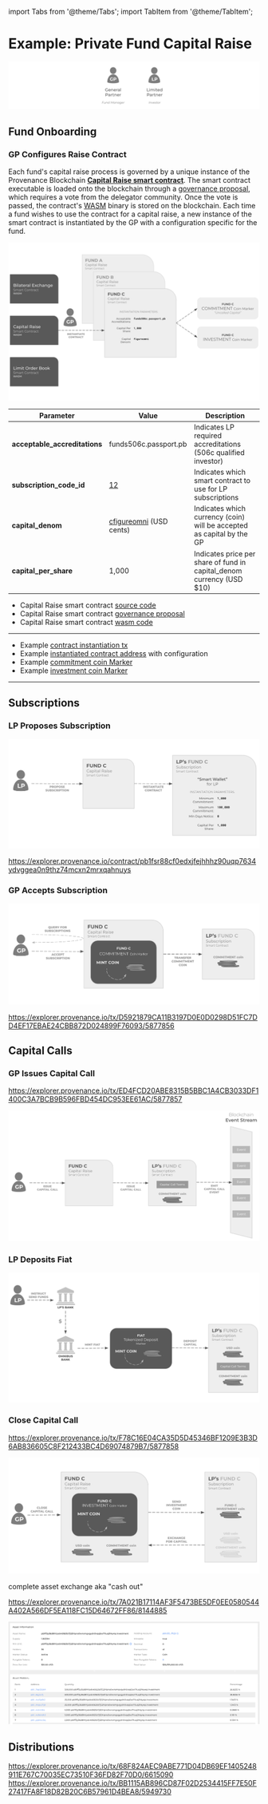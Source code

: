 import Tabs from '@theme/Tabs';
import TabItem from '@theme/TabItem';

# Example: Private Fund Capital Raise


![asset lifecycle](/img/learn/asset-lifecycle/funds-lifecycle-roles.png)

## Fund Onboarding

### GP Configures Raise Contract

Each fund's capital raise process is governed by a unique instance of the Provenance Blockchain [**Capital Raise smart contract**](https://github.com/FigureTechnologies/marketpalace-raise-contract).
The smart contract executable is loaded onto the blockchain through a [governance proposal](/docs/pb/ecosystem/governance), which requires a vote from
the delegator community. Once the vote is passed, the contract's [WASM](/docs/pb/modules/provwasm-smart-contracts) binary is stored on the blockchain. Each time a fund
wishes to use the contract for a capital raise, a new instance of the smart contract is instantiated by the GP with a
configuration specific for the fund.

![asset lifecycle](/img/learn/asset-lifecycle/funds-lifecycle-instantiate.png)


<Tabs>
  <TabItem value="1" label="Example Contract Configuration" default>

| Parameter | Value | Description |
| ---- | ---- | ---- |
| **acceptable_accreditations** | funds506c.passport.pb | Indicates LP required accreditations (506c qualified investor) |
| **subscription_code_id** | [12](https://explorer.provenance.io/code/12) | Indicates which smart contract to use for LP subscriptions |
| **capital_denom** | [cfigureomni](https://explorer.provenance.io/asset/cfigureomni) (USD cents) | Indicates which currency (coin) will be accepted as capital by the GP |
| **capital_per_share** | 1,000 | Indicates price per share of fund in capital_denom currency (USD $10) |

  </TabItem>
  <TabItem value="2" label="Contract Details">

- Capital Raise smart contract [source code](https://github.com/FigureTechnologies/marketpalace-raise-contract)
- Capital Raise smart contract [governance proposal](https://explorer.provenance.io/proposal/41)
- Capital Raise smart contract [wasm code](https://explorer.provenance.io/code/22)
----
  </TabItem>
<TabItem value="3" label="Example Details">

- Example [contract instantiation tx](https://explorer.provenance.io/tx/8C3253C39A3A952486AF35A7C5263838A074C2A07102BDFE2D1BDE2AE2E819A1/5877851)
- Example [instantiated contract address](https://explorer.provenance.io/contract/pb1ff3y36d8hhjxdvk0620z7j52hlpns0wnsmgvgydn0vqq5xx7lluq2hky4p) with configuration
- Example [commitment coin Marker](https://explorer.provenance.io/asset/pb1ff3y36d8hhjxdvk0620z7j52hlpns0wnsmgvgydn0vqq5xx7lluq2hky4p.commitment)
- Example [investment coin Marker](https://explorer.provenance.io/asset/pb1ff3y36d8hhjxdvk0620z7j52hlpns0wnsmgvgydn0vqq5xx7lluq2hky4p.investment)
----
</TabItem>

</Tabs>




## Subscriptions 

### LP Proposes Subscription

![asset lifecycle](/img/learn/asset-lifecycle/funds-lifecycle-propose.png)


https://explorer.provenance.io/contract/pb1fsr88cf0edxjfejhhhz90uqp7634ydvggea0n9thz74mcxn2mrxqahnuys

### GP Accepts Subscription 

![asset lifecycle](/img/learn/asset-lifecycle/funds-lifecycle-accept.png)

https://explorer.provenance.io/tx/D5921879CA11B3197D0E0D0298D51FC7DD4EF17EBAE24CBB872D024899F76093/5877856


## Capital Calls

### GP Issues Capital Call

https://explorer.provenance.io/tx/ED4FCD20ABE8315B5BBC1A4CB3033DF1400C3A7BCB9B596FBD454DC953EE61AC/5877857

![asset lifecycle](/img/learn/asset-lifecycle/funds-lifecycle-issue-cap-call.png)

### LP Deposits Fiat

![asset lifecycle](/img/learn/asset-lifecycle/funds-lifecycle-capital-deposit.png)

### Close Capital Call

https://explorer.provenance.io/tx/F78C16E04CA35D5D45346BF1209E3B3D6AB836605C8F212433BC4D69074879B7/5877858

![asset lifecycle](/img/learn/asset-lifecycle/funds-lifecycle-close-cap-call.png)


complete asset exchange aka "cash out"

https://explorer.provenance.io/tx/7A021B17114AF3F5473BE5DF0EE0580544A402A566DF5EA118FC15D64672FF86/8144885

![asset lifecycle](/img/learn/asset-lifecycle/funds-lifecycle-cap-table.png)


## Distributions

https://explorer.provenance.io/tx/68F824AEC9ABE771D04DB69EF1405248911E767C70035EC73510F36FD82F70D0/6615090
https://explorer.provenance.io/tx/BB1115AB896CD87F02D2534415FF7E50F27417FA8F18D82B20C6B57961D4BEA8/5949730



